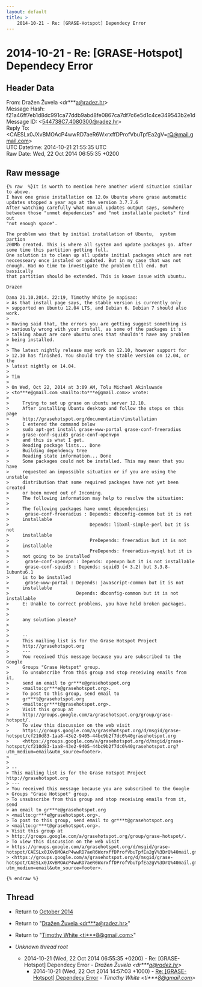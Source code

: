 ```yaml
---
layout: default
title: >
    2014-10-21 - Re: [GRASE-Hotspot] Dependecy Error
---
```


# 2014-10-21 - Re: [GRASE-Hotspot] Dependecy Error

## Header Data

From: Dražen Žuvela \<dr***a@radez.hr\><br>
Message Hash: f21a46ff7eb1d8dc991ca77ddb9abd8fe0867ca7df7c6e5d1c4ce349543b2e1d<br>
Message ID: \<544738C7.4080300@radez.hr\><br>
Reply To:  \<CAESLx0JXvBMOAcP4wwRD7aeR6WxrxffDProfVbuTpfEa2gV=rQ@mail.gmail.com\><br>
UTC Datetime: 2014-10-21 21:55:35 UTC<br>
Raw Date: Wed, 22 Oct 2014 06:55:35 +0200<br>

## Raw message

```
{% raw  %}It is worth to mention here another wierd situation similar to above.
I have one grase installation on 12.0x Ubuntu where grase automatic 
updates stopped a year ago at the version 3.7.7.6
After watching carefully what manual updates output says, somwhere 
between those "unmet depedencies" and "not installable packets" find out 
"not enough space".

The problem was that by initial installation of Ubuntu,  system partion 
200Mb created. This is where all system and update packages go. After 
some time this partition getting full.
One solution is to clean up all update initial packages which are not 
neccesseary once instaled or updated. But in my case that was not 
enough. Had no time to investigate the problem till end. But bassically 
that partition should be extended. This is known issue with ubuntu.

Drazen

Dana 21.10.2014. 22:19, Timothy White je napisao:
> As that install page says, the stable version is currently only 
> supported on Ubuntu 12.04 LTS, and Debian 6. Debian 7 should also work.
>
> Having said that, the errors you are getting suggest something is 
> seriously wrong with your install, as some of the packages it's 
> talking about are core ubuntu ones that shouldn't have any problem 
> being installed.
>
> The latest nightly release may work on 12.10, however support for 
> 12.10 has finished. You should try the stable version on 12.04, or the 
> latest nightly on 14.04.
>
> Tim
>
> On Wed, Oct 22, 2014 at 3:09 AM, Tolu Michael Akinluwade 
> <to***e@gmail.com <mailto:to***e@gmail.com>> wrote:
>
>     Trying to set up grase on ubuntu server 12.10.
>     After installing Ubuntu desktop and follow the steps on this page
>     http://grasehotspot.org/documentation/installation
>     I entered the command below
>     sudo apt-get install grase-www-portal grase-conf-freeradius
>     grase-conf-squid3 grase-conf-openvpn
>     and this is what I get.
>     Reading package lists... Done
>     Building dependency tree
>     Reading state information... Done
>     Some packages could not be installed. This may mean that you have
>     requested an impossible situation or if you are using the unstable
>     distribution that some required packages have not yet been created
>     or been moved out of Incoming.
>     The following information may help to resolve the situation:
>
>     The following packages have unmet dependencies:
>      grase-conf-freeradius : Depends: dbconfig-common but it is not
>     installable
>                              Depends: libxml-simple-perl but it is not
>     installable
>                              PreDepends: freeradius but it is not
>     installable
>                              PreDepends: freeradius-mysql but it is
>     not going to be installed
>      grase-conf-openvpn : Depends: openvpn but it is not installable
>      grase-conf-squid3 : Depends: squid3 (< 3.2) but 3.3.8-1ubuntu6.1
>     is to be installed
>      grase-www-portal : Depends: javascript-common but it is not
>     installable
>                         Depends: dbconfig-common but it is not installable
>     E: Unable to correct problems, you have held broken packages.
>
>
>     any solution please?
>
>
>     -- 
>     This mailing list is for the Grase Hotspot Project
>     http://grasehotspot.org
>     ---
>     You received this message because you are subscribed to the Google
>     Groups "Grase Hotspot" group.
>     To unsubscribe from this group and stop receiving emails from it,
>     send an email to gr***e@grasehotspot.org
>     <mailto:gr***e@grasehotspot.org>.
>     To post to this group, send email to
>     gr***t@grasehotspot.org
>     <mailto:gr***t@grasehotspot.org>.
>     Visit this group at
>     http://groups.google.com/a/grasehotspot.org/group/grase-hotspot/.
>     To view this discussion on the web visit
>     https://groups.google.com/a/grasehotspot.org/d/msgid/grase-hotspot/cf210d83-1aa8-43e2-9405-44bc9b2f7dc6%40grasehotspot.org
>     <https://groups.google.com/a/grasehotspot.org/d/msgid/grase-hotspot/cf210d83-1aa8-43e2-9405-44bc9b2f7dc6%40grasehotspot.org?utm_medium=email&utm_source=footer>.
>
>
> -- 
> This mailing list is for the Grase Hotspot Project http://grasehotspot.org
> ---
> You received this message because you are subscribed to the Google 
> Groups "Grase Hotspot" group.
> To unsubscribe from this group and stop receiving emails from it, send 
> an email to gr***e@grasehotspot.org 
> <mailto:gr***e@grasehotspot.org>.
> To post to this group, send email to gr***t@grasehotspot.org 
> <mailto:gr***t@grasehotspot.org>.
> Visit this group at 
> http://groups.google.com/a/grasehotspot.org/group/grase-hotspot/.
> To view this discussion on the web visit 
> https://groups.google.com/a/grasehotspot.org/d/msgid/grase-hotspot/CAESLx0JXvBMOAcP4wwRD7aeR6WxrxffDProfVbuTpfEa2gV%3DrQ%40mail.gmail.com 
> <https://groups.google.com/a/grasehotspot.org/d/msgid/grase-hotspot/CAESLx0JXvBMOAcP4wwRD7aeR6WxrxffDProfVbuTpfEa2gV%3DrQ%40mail.gmail.com?utm_medium=email&utm_source=footer>.

{% endraw %}
```

## Thread

+ Return to [October 2014](/archive/2014/10)

+ Return to "[Dražen Žuvela <dr***a<span>@</span>radez.hr>](/authors/dr___a_at_radez_hr)"
+ Return to "[Timothy White <ti***8<span>@</span>gmail.com>](/authors/ti___8_at_gmail_com)"

+ _Unknown thread root_
  + 2014-10-21 (Wed, 22 Oct 2014 06:55:35 +0200) - Re: [GRASE-Hotspot] Dependecy Error - _Dražen Žuvela \<dr***a@radez.hr\>_
    + 2014-10-21 (Wed, 22 Oct 2014 14:57:03 +1000) - [Re: [GRASE-Hotspot] Dependecy Error](/archive/2014/10/55eb7ca5bfc1f31f9fc95da21104a19b86d4b66bcba75f3cff73f086c2d7da20) - _Timothy White \<ti***8@gmail.com\>_


